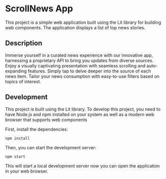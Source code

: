 # ScrollNews App

This project is a simple web application built using the Lit library for building web components. The application displays a list of top news stories.

## Description

Immerse yourself in a curated news experience with our innovative app, harnessing a proprietary API to bring you updates from diverse sources. Enjoy a visually captivating presentation with seamless scrolling and auto-expanding features. Simply tap to delve deeper into the source of each news item. Tailor your news consumption with easy-to-use filters based on topics of interest.

## Development

This project is built using the Lit library. To develop this project, you need to have Node.js and npm installed on your system as well as a modern web browser that supports web components

First, install the dependencies:

```shell
npm install
```

Then, you can start the development server:

```shell
npm start
```

This will start a local development server now you can open the application in your web browser.